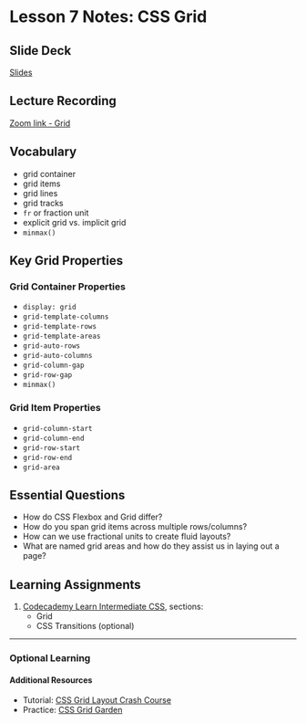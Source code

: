 # Lesson 7 Notes: CSS Grid

## Slide Deck
[Slides](https://docs.google.com/presentation/d/15bS5hrVotw0hOVSAfLy6GePwdcuDOWv3xoJLVLjNmkk/edit?usp=sharing)

## Lecture Recording
[Zoom link - Grid](https://us02web.zoom.us/rec/play/ldI6GaadcE69xn_3VpK9hMHSNn_TYTNr9Jh-ZinH77wG_Iop57wzJ635UV3uDA0jG6hzrF6GH7LB4Yg.bHFL-whxDUu_GPdM?canPlayFromShare=true&from=share_recording_detail&continueMode=true&componentName=rec-play&originRequestUrl=https%3A%2F%2Fus02web.zoom.us%2Frec%2Fshare%2FOeK3tmskB7f28UdezJE63aOwR_rcFa1J2MeQDNqz9AaBcEt-Qx2jfuRT4EqbUefh.gqGJfO0seljeL_MM)

## Vocabulary
* grid container
* grid items
* grid lines
* grid tracks
* `fr` or fraction unit
* explicit grid vs. implicit grid
* `minmax()`

## Key Grid Properties
### Grid Container Properties
* `display: grid`
* `grid-template-columns`
* `grid-template-rows`
* `grid-template-areas`
* `grid-auto-rows`
* `grid-auto-columns`
* `grid-column-gap`
* `grid-row-gap`
* `minmax()`

### Grid Item Properties
* `grid-column-start`
* `grid-column-end`
* `grid-row-start`
* `grid-row-end`
* `grid-area`

## Essential Questions
* How do CSS Flexbox and Grid differ?
* How do you span grid items across multiple rows/columns?
* How can we use fractional units to create fluid layouts?
* What are named grid areas and how do they assist us in laying out a page?

## Learning Assignments
1. [Codecademy Learn Intermediate CSS](https://www.codecademy.com/learn/learn-intermediate-css), sections:
    * Grid
    * CSS Transitions (optional)
___

### Optional Learning

#### Additional Resources
* Tutorial: [CSS Grid Layout Crash Course](https://www.youtube.com/watch?v=jV8B24rSN5o)
* Practice: [CSS Grid Garden](https://cssgridgarden.com/)
